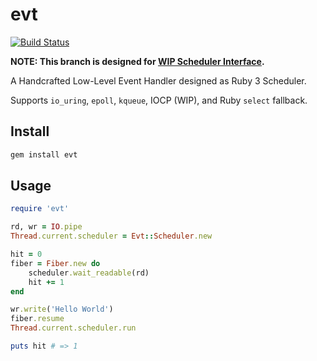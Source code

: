 # evt

[![Build Status](https://travis-ci.org/dsh0416/evt.svg?branch=master)](https://travis-ci.org/dsh0416/evt)

**NOTE: This branch is designed for [WIP Scheduler Interface](https://github.com/ruby/ruby/pull/3434).**

A Handcrafted Low-Level Event Handler designed as Ruby 3 Scheduler. 

Supports `io_uring`, `epoll`, `kqueue`, IOCP (WIP), and Ruby `select` fallback.

## Install

```bash
gem install evt
```

## Usage

```ruby
require 'evt'

rd, wr = IO.pipe
Thread.current.scheduler = Evt::Scheduler.new

hit = 0
fiber = Fiber.new do
    scheduler.wait_readable(rd)
    hit += 1
end

wr.write('Hello World')
fiber.resume
Thread.current.scheduler.run

puts hit # => 1
```
